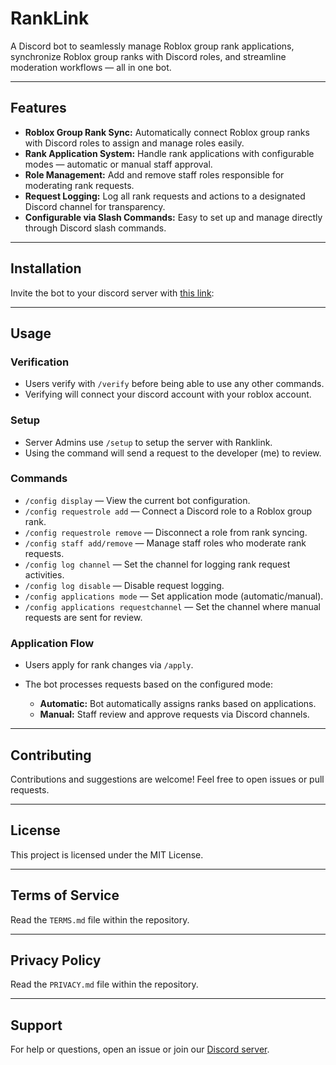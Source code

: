 # RankLink

A Discord bot to seamlessly manage Roblox group rank applications, synchronize Roblox group ranks with Discord roles, and streamline moderation workflows — all in one bot.

---

## Features

* **Roblox Group Rank Sync:** Automatically connect Roblox group ranks with Discord roles to assign and manage roles easily.
* **Rank Application System:** Handle rank applications with configurable modes — automatic or manual staff approval.
* **Role Management:** Add and remove staff roles responsible for moderating rank requests.
* **Request Logging:** Log all rank requests and actions to a designated Discord channel for transparency.
* **Configurable via Slash Commands:** Easy to set up and manage directly through Discord slash commands.

---

## Installation

Invite the bot to your discord server with [this link](https://discord.com/oauth2/authorize?client_id=1371422603331239976&scope=bot+applications.commands+identify&permissions=277293911040):


---

## Usage

### Verification
* Users verify with `/verify` before being able to use any other commands.
* Verifying will connect your discord account with your roblox account.

### Setup
* Server Admins use `/setup` to setup the server with Ranklink.
* Using the command will send a request to the developer (me) to review.

### Commands

* `/config display` — View the current bot configuration.
* `/config requestrole add` — Connect a Discord role to a Roblox group rank.
* `/config requestrole remove` — Disconnect a role from rank syncing.
* `/config staff add/remove` — Manage staff roles who moderate rank requests.
* `/config log channel` — Set the channel for logging rank request activities.
* `/config log disable` — Disable request logging.
* `/config applications mode` — Set application mode (automatic/manual).
* `/config applications requestchannel` — Set the channel where manual requests are sent for review.

### Application Flow

* Users apply for rank changes via `/apply`.
* The bot processes requests based on the configured mode:

  * **Automatic:** Bot automatically assigns ranks based on applications.
  * **Manual:** Staff review and approve requests via Discord channels.

---

## Contributing

Contributions and suggestions are welcome! Feel free to open issues or pull requests.

---

## License

This project is licensed under the MIT License.

---

## Terms of Service

Read the `TERMS.md` file within the repository.

---

## Privacy Policy

Read the `PRIVACY.md` file within the repository.

---

## Support

For help or questions, open an issue or join our [Discord server](https://discord.gg/FaQmxHxPM5).
